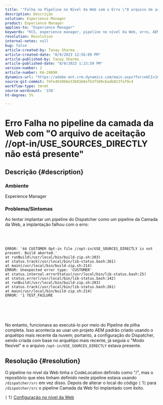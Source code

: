 ```yaml
---
title: '"Falha no Pipeline no Nível da Web com o Erro \"O arquivo de aceitação //opt-in/USE_SOURCES_DIRECTLY não está presente\"'
description: Descrição
solution: Experience Manager
product: Experience Manager
applies-to: "Experience Manager"
keywords: "KCS, experience manager, pipeline no nível da Web, erro, AEM"
resolution: Resolution
internal-notes: null
bug: false
article-created-by: Tanay Sharma .
article-created-date: "8/9/2023 12:56:09 PM"
article-published-by: Tanay Sharma .
article-published-date: "8/9/2023 1:23:59 PM"
version-number: 2
article-number: KA-20890
dynamics-url: "https://adobe-ent.crm.dynamics.com/main.aspx?forceUCI=1&pagetype=entityrecord&etn=knowledgearticle&id=21e60317-b436-ee11-bdf4-6045bd006268"
source-git-commit: 74fe4b5066e3360168efb3f509c6adb823faf9c4
workflow-type: tm+mt
source-wordcount: '158'
ht-degree: 5%

---
```


# Erro Falha no pipeline da camada da Web com &quot;O arquivo de aceitação //opt-in/USE_SOURCES_DIRECTLY não está presente&quot;

## Descrição {#description}


### Ambiente

Experience Manager



### Problema/Sintomas

Ao tentar implantar um pipeline do Dispatcher como um pipeline da Camada da Web, a implantação falhou com o erro:
<br><br> <br><br>

```
ERROR: '44 CUSTOMER Opt-in file //opt-in/USE_SOURCES_DIRECTLY is not present. Build aborted.'
at runBuild(/usr/local/bin/build-zip.sh:203)
at status.track(/usr/local/bin/lib-status.bash:261)
at main(/usr/local/bin/build-zip.sh:214)
ERROR: Unexpected error type: 'CUSTOMER'
at status.internal.errorStatus(/usr/local/bin/lib-status.bash:25)
at status.error(/usr/local/bin/lib-status.bash:142)
at runBuild(/usr/local/bin/build-zip.sh:203)
at status.track(/usr/local/bin/lib-status.bash:261)
at main(/usr/local/bin/build-zip.sh:214)
ERROR: '1 TEST_FAILURE
```

<br><br> <br><br>
No entanto, funcionava ao executá-lo por meio do Pipeline de pilha completa.
Isso acontecia ao usar um projeto AEM padrão criado usando o arquétipo mais recente da nuvem; portanto, a configuração do Dispatcher, sendo criada com base no arquétipo mais recente, já seguia o &quot;Modo flexível&quot; e o arquivo `/opt-in/USE_SOURCES_DIRECTLY` estava presente.


## Resolução {#resolution}


O pipeline no nível da Web tinha o CodeLocation definido como &quot;/&quot;, mas o repositório que eles tinham definido neste pipeline estava usando `/dispatcher/src` em vez disso.
Depois de alterar o local do código `[` 1`]`  para `/dispatcher/src` o pipeline Camada da Web foi implantado com êxito.

`[` 1`]`  [Configuração no nível da Web](https://experienceleague.adobe.com/docs/experience-manager-cloud-service/content/implementing/using-cloud-manager/cicd-pipelines/configuring-production-pipelines.html#web-tier-config)


